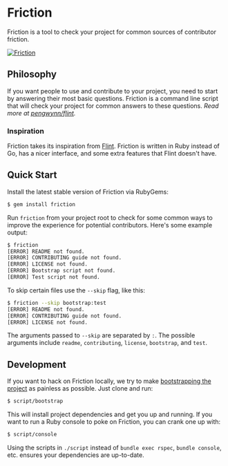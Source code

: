 # Friction
Friction is a tool to check your project for common sources of contributor friction.

[![Friction](https://raw.github.com/rafalchmiel/hendrix/gh-pages/screenshot.png)](https://github.com/rafalchmiel/friction)

## Philosophy
If you want people to use and contribute to your project, you need to start by answering their most basic questions. Friction is a command line script that will check your project for common answers to these questions. *Read more at [pengwynn/flint](https://github.com/pengwynn/flint#philosophy).*

### Inspiration
Friction takes its inspiration from [Flint](https://github.com/pengwynn/flint). Friction is written in Ruby instead of Go, has a nicer interface, and some extra features that Flint doesn't have.

## Quick Start
Install the latest stable version of Friction via RubyGems:

```bash
$ gem install friction
```

Run `friction` from your project root to check for some common ways to improve the experience for potential contributors. Here's some example output:

```bash
$ friction
[ERROR] README not found.
[ERROR] CONTRIBUTING guide not found.
[ERROR] LICENSE not found.
[ERROR] Bootstrap script not found.
[ERROR] Test script not found.
```

To skip certain files use the `--skip` flag, like this:

```bash
$ friction --skip bootstrap:test
[ERROR] README not found.
[ERROR] CONTRIBUTING guide not found.
[ERROR] LICENSE not found.
```

The arguments passed to `--skip` are separated by `:`. The possible arguments include `readme`, `contributing`, `license`, `bootstrap`, and `test`.

## Development
If you want to hack on Friction locally, we try to make [bootstrapping the project](http://wynnnetherland.com/linked/2013012801/bootstrapping-consistency) as painless as possible. Just clone and run:

```bash
$ script/bootstrap
```

This will install project dependencies and get you up and running. If you want to run a Ruby console to poke on Friction, you can crank one up with:

```bash
$ script/console
```

Using the scripts in `./script` instead of `bundle exec rspec`, `bundle console`, etc. ensures your dependencies are up-to-date.
